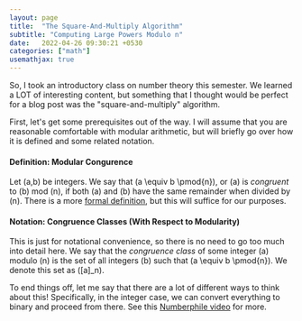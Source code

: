 ```yaml
---
layout: page
title:  "The Square-And-Multiply Algorithm"
subtitle: "Computing Large Powers Modulo n"
date:   2022-04-26 09:30:21 +0530
categories: ["math"]
usemathjax: true
---
```


So, I took an introductory class on number theory this semester. We learned a LOT of interesting content, but something that I thought would be perfect for a blog post was the "square-and-multiply" algorithm.  

First, let's get some prerequisites out of the way. I will assume that you are reasonable comfortable with modular arithmetic, but will briefly go over how it is defined and some related notation.  
#### Definition: Modular Congurence

Let \(a,b\) be integers. We say that \(a \equiv b \pmod{n}\), or \(a\) is *congruent* to \(b\) mod \(n\), if both \(a\) and \(b\) have the same remainder when divided by \(n\). There is a more [formal definition](https://en.wikipedia.org/wiki/Modular_arithmetic), but this will suffice for our purposes.  

#### Notation: Congruence Classes (With Respect to Modularity)  

This is just for notational convenience, so there is no need to go too much into detail here. We say that the *congruence class* of some integer \(a\) modulo \(n\) is the set of all integers \(b\) such that \(a \equiv b \pmod{n}\). We denote this set as \([a]_n\).  

To end things off, let me say that there are a lot of different ways to think about this! Specifically, in the integer case, we can convert everything to binary and proceed from there. See this [Numberphile video](https://www.youtube.com/watch?v=cbGB__V8MNk&t=715s) for more.
